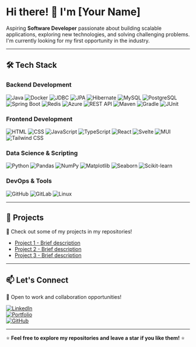 # Hi there! 👋 I'm [Your Name]  

Aspiring **Software Developer** passionate about building scalable applications, exploring new technologies, and solving challenging problems. I'm currently looking for my first opportunity in the industry.  

---

## 🛠 Tech Stack  

### Backend Development  
![Java](https://img.shields.io/badge/Java-%23ED8B00.svg?style=flat&logo=java&logoColor=white) 
![Docker](https://img.shields.io/badge/Docker-%230db7ed.svg?style=flat&logo=docker&logoColor=white) 
![JDBC](https://img.shields.io/badge/JDBC-007396?style=flat&logo=java&logoColor=white) 
![JPA](https://img.shields.io/badge/JPA-007396?style=flat&logo=hibernate&logoColor=white) 
![Hibernate](https://img.shields.io/badge/Hibernate-59666C?style=flat&logo=hibernate&logoColor=white) 
![MySQL](https://img.shields.io/badge/MySQL-4479A1?style=flat&logo=mysql&logoColor=white) 
![PostgreSQL](https://img.shields.io/badge/PostgreSQL-336791?style=flat&logo=postgresql&logoColor=white) 
![Spring Boot](https://img.shields.io/badge/Spring%20Boot-6DB33F?style=flat&logo=spring&logoColor=white) 
![Redis](https://img.shields.io/badge/Redis-DC382D?style=flat&logo=redis&logoColor=white) 
![Azure](https://img.shields.io/badge/Microsoft%20Azure-0078D4?style=flat&logo=microsoft-azure&logoColor=white) 
![REST API](https://img.shields.io/badge/REST%20API-02569B?style=flat&logo=api&logoColor=white) 
![Maven](https://img.shields.io/badge/Maven-C71A36?style=flat&logo=apache-maven&logoColor=white) 
![Gradle](https://img.shields.io/badge/Gradle-02303A?style=flat&logo=gradle&logoColor=white) 
![JUnit](https://img.shields.io/badge/JUnit-25A162?style=flat&logo=junit5&logoColor=white)  

### Frontend Development  
![HTML](https://img.shields.io/badge/HTML5-E34F26?style=flat&logo=html5&logoColor=white) 
![CSS](https://img.shields.io/badge/CSS3-1572B6?style=flat&logo=css3&logoColor=white) 
![JavaScript](https://img.shields.io/badge/JavaScript-F7DF1E?style=flat&logo=javascript&logoColor=black) 
![TypeScript](https://img.shields.io/badge/TypeScript-3178C6?style=flat&logo=typescript&logoColor=white) 
![React](https://img.shields.io/badge/React-61DAFB?style=flat&logo=react&logoColor=black) 
![Svelte](https://img.shields.io/badge/Svelte-FF3E00?style=flat&logo=svelte&logoColor=white) 
![MUI](https://img.shields.io/badge/MUI-007FFF?style=flat&logo=mui&logoColor=white) 
![Tailwind CSS](https://img.shields.io/badge/Tailwind%20CSS-38B2AC?style=flat&logo=tailwind-css&logoColor=white)  

### Data Science & Scripting  
![Python](https://img.shields.io/badge/Python-3776AB?style=flat&logo=python&logoColor=white) 
![Pandas](https://img.shields.io/badge/Pandas-150458?style=flat&logo=pandas&logoColor=white) 
![NumPy](https://img.shields.io/badge/NumPy-013243?style=flat&logo=numpy&logoColor=white) 
![Matplotlib](https://img.shields.io/badge/Matplotlib-11557C?style=flat&logo=matplotlib&logoColor=white) 
![Seaborn](https://img.shields.io/badge/Seaborn-6A9FB5?style=flat&logo=python&logoColor=white) 
![Scikit-learn](https://img.shields.io/badge/Scikit%20Learn-F7931E?style=flat&logo=scikit-learn&logoColor=white)  

### DevOps & Tools  
![GitHub](https://img.shields.io/badge/GitHub-181717?style=flat&logo=github&logoColor=white) 
![GitLab](https://img.shields.io/badge/GitLab-FC6D26?style=flat&logo=gitlab&logoColor=white) 
![Linux](https://img.shields.io/badge/Linux-FCC624?style=flat&logo=linux&logoColor=black)  

---

## 📌 Projects  
🚀 Check out some of my projects in my repositories!  

- [Project 1 - Brief description](https://github.com/yourusername/project1)  
- [Project 2 - Brief description](https://github.com/yourusername/project2)  
- [Project 3 - Brief description](https://github.com/yourusername/project3)  

---

## 📫 Let's Connect  
💼 Open to work and collaboration opportunities!  

[![LinkedIn](https://img.shields.io/badge/-LinkedIn-blue?style=flat&logo=Linkedin&logoColor=white)](https://www.linkedin.com/in/yourprofile)  
[![Portfolio](https://img.shields.io/badge/-Portfolio-black?style=flat&logo=web&logoColor=white)](https://yourportfolio.com)  
[![GitHub](https://img.shields.io/badge/-GitHub-181717?style=flat&logo=github&logoColor=white)](https://github.com/yourusername)  

---

⭐ **Feel free to explore my repositories and leave a star if you like them!** ⭐
